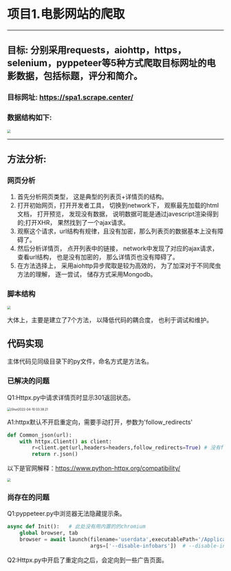 # 项目1.电影网站的爬取

***

## 目标: 分别采用requests，aiohttp，https，selenium，pyppeteer等5种方式爬取目标网址的电影数据，包括标题，评分和简介。

### 目标网址: https://spa1.scrape.center/

### 数据结构如下:

 <img src="https://cthousand-pic-save.oss-cn-hangzhou.aliyuncs.com/img/202204100244113.png" style="zoom:50%;" />

---

## 方法分析:

### 网页分析

1. 首先分析网页类型， 这是典型的列表页+详情页的结构。
2. 打开初始网页，打开开发者工具， 切换到network下， 观察最先加载的html文档， 打开预览， 发现没有数据， 说明数据可能是通过javescript渲染得到的;打开XHR， 果然找到了一个ajax请求。
3. 观察这个请求，url结构有规律，且没有加密，那么列表页的数据基本上没有障碍了。
4. 然后分析详情页， 点开列表中的链接， network中发现了对应的ajax请求， 查看url结构， 也是没有加密的， 那么详情页也没有障碍了。
5. 在方法选择上， 采用aiohttp异步爬取是较为高效的， 为了加深对于不同爬虫方法的理解， 逐一尝试， 储存方式采用Mongodb。

### 脚本结构 

 <img src="https://cthousand-pic-save.oss-cn-hangzhou.aliyuncs.com/img/202204100245798.png" style="zoom:50%;" />

大体上，主要是建立了7个方法， 以降低代码的耦合度， 也利于调试和维护。

## 代码实现

主体代码见同级目录下的py文件，命名方式是方法名。

### 已解决的问题

Q1:Httpx.py中请求详情页时显示301返回状态。

 <img src="https://cthousand-pic-save.oss-cn-hangzhou.aliyuncs.com/img/202204100339926.png" alt="iShot2022-04-10 03.38.21" style="zoom:50%;" />

A1:httpx默认不开启重定向，需要手动打开，参数为'follow_redirects'

```python
def Common_json(url):  
    with httpx.Client() as client: 
        r=client.get(url,headers=headers,follow_redirects=True) # 没有follow_redirects 则显示301报错,网页被永久移除,于是开启了重定向，但很容易定向到一些广告之类的网址。
        return r.json()
```

以下是官网解释：https://www.python-httpx.org/compatibility/

 <img src="https://cthousand-pic-save.oss-cn-hangzhou.aliyuncs.com/img/202204100357928.png" style="zoom:50%;" />
 

### 尚存在的问题

Q1:pyppeteer.py中浏览器无法隐藏提示条。

```python
async def Init():   # 此处没有用内置的的chromium
    global browser, tab
    browser = await launch(filename='userdata',executablePath='/Applications/Google Chrome.app/Contents/MacOS/Google Chrome',headless=False,
                           args=['--disable-infobars'])  # --disable-infobars隐藏提示条,但实测下来没有用,可能是因为指定了浏览器,自带的chromium则没有这个问题，但很容易崩溃。
```

Q2:Httpx.py中开启了重定向之后，会定向到一些广告页面。


